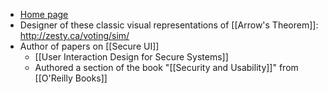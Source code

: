 - [Home page](http://zesty.ca/)
- Designer of these classic visual representations of [[Arrow's Theorem]]: http://zesty.ca/voting/sim/
- Author of papers on [[Secure UI]]
    - [[User Interaction Design for Secure Systems]]
    - Authored a section of the book "[[Security and Usability]]" from [[O'Reilly Books]]
